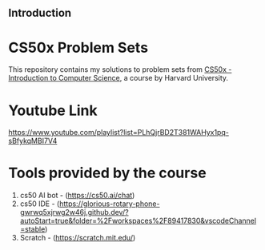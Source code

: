 ## Introduction
# CS50x Problem Sets

This repository contains my solutions to problem sets from [CS50x - Introduction to Computer Science](https://cs50.harvard.edu/x/), a course by Harvard University.


# Youtube Link 

https://www.youtube.com/playlist?list=PLhQjrBD2T381WAHyx1pq-sBfykqMBI7V4


# Tools provided by the course

1. cs50 AI bot - (https://cs50.ai/chat)
2. cs50 IDE - (https://glorious-rotary-phone-gwrwq5xjrwg2w46j.github.dev/?autoStart=true&folder=%2Fworkspaces%2F89417830&vscodeChannel=stable)
3. Scratch - (https://scratch.mit.edu/)